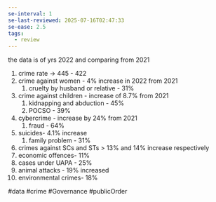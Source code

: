 ```yaml
---
se-interval: 1
se-last-reviewed: 2025-07-16T02:47:33
se-ease: 2.5
tags:
  - review
---
```

the data is of yrs 2022 and comparing from 2021
1. crime rate -> 445 - 422
2. crime against women - 4% increase in 2022 from 2021
	1. cruelty by husband or relative - 31%
3. crime against children - increase of 8.7% from 2021
	1. kidnapping and abduction - 45%
	2. POCSO - 39%
4. cybercrime - increase by 24% from 2021
	1. fraud - 64%
5. suicides- 4.1% increase
	1. family problem - 31%
6. crimes against SCs and STs > 13% and 14% increase respectively
7. economic offences- 11%
8. cases under UAPA - 25%
9. animal attacks - 19% increased
10. environmental crimes- 18%


#data #crime #Governance #publicOrder 